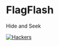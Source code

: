 # FlagFlash
Hide and Seek

 <a href="https://media.giphy.com/media/26tPnAAJxXTvpLwJy/source.gif">
    <img src="https://media.giphy.com/media/26tPnAAJxXTvpLwJy/source.gif" alt="Hackers">
  </a>

